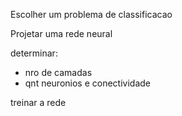 Escolher um problema de classificacao

Projetar uma rede neural

determinar:

- nro de camadas
- qnt neuronios e  conectividade

treinar a rede
